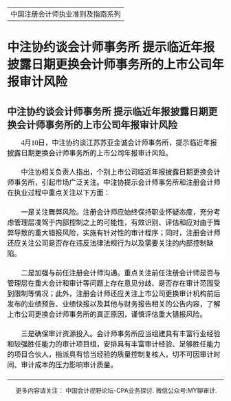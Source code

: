 ﻿<!DOCTYPE HTML PUBLIC "-//W3C//DTD HTML 4.0 Transitional//EN">
<HTML><HEAD><TITLE>中注协约谈会计师事务所 提示临近年报披露日期更换会计师事务所的上市公司年报审计风险</TITLE>
<META content="text/html; charset=gb2312" http-equiv=Content-Type>
<META name=GENERATOR content="MSHTML 11.00.10570.1001"><LINK rel=stylesheet 
href="_template.css"></HEAD>
<BODY>
<DIV id=nsbanner>
<DIV id=bannerrow1>
<TABLE class=bannerparthead>
  <TBODY>
  <TR id=hdr>
    <TD class=runninghead noWrap>中国注册会计师执业准则及指南系列</TD></TR></TBODY></TABLE></DIV>
<DIV id=titlerow>
<H1 class=dtH1>中注协约谈会计师事务所 提示临近年报披露日期更换会计师事务所的上市公司年报审计风险</H1></DIV></DIV>
<DIV id=nstext><BR>
<H1 id=activity-name class="rich_media_title " 
style='FONT-SIZE: 22px; FONT-FAMILY: -apple-system, BlinkMacSystemFont, "Helvetica Neue", "PingFang SC", "Hiragino Sans GB", "Microsoft YaHei UI", "Microsoft YaHei", Arial, sans-serif; WHITE-SPACE: normal; WORD-SPACING: 0px; TEXT-TRANSFORM: none; FONT-WEIGHT: 700; COLOR: rgb(34,34,34); OUTLINE-WIDTH: 0px; PADDING-BOTTOM: 0px; FONT-STYLE: normal; PADDING-TOP: 0px; OUTLINE-STYLE: none; PADDING-LEFT: 0px; ORPHANS: 2; WIDOWS: 2; MARGIN: 0px 0px 14px; LETTER-SPACING: 0px; OUTLINE-COLOR: invert; LINE-HEIGHT: 1.4; PADDING-RIGHT: 0px; BACKGROUND-COLOR: rgb(255,255,255); TEXT-INDENT: 0px; font-variant-ligatures: normal; font-variant-caps: normal; -webkit-text-stroke-width: 0px; text-decoration-style: initial; text-decoration-color: initial'>中注协约谈会计师事务所 
提示临近年报披露日期更换会计师事务所的上市公司年报审计风险</H1>
<P 
style="BOX-SIZING: border-box !important; FONT-SIZE: 12pt; MAX-WIDTH: 100%; FONT-FAMILY: Cambria, 宋体; WHITE-SPACE: normal; WORD-SPACING: 0px; TEXT-TRANSFORM: none; FONT-WEIGHT: 400; COLOR: rgb(34,34,34); OUTLINE-WIDTH: 0px; PADDING-BOTTOM: 0px; FONT-STYLE: normal; TEXT-ALIGN: left; PADDING-TOP: 0px; OUTLINE-STYLE: none; PADDING-LEFT: 0px; CLEAR: both; MIN-HEIGHT: 1em; ORPHANS: 2; WIDOWS: 2; MARGIN: 0px 0px 15.6pt; LETTER-SPACING: 0px; OUTLINE-COLOR: invert; LINE-HEIGHT: 24px; PADDING-RIGHT: 0px; BACKGROUND-COLOR: rgb(255,255,255); TEXT-INDENT: 24pt; font-variant-ligatures: normal; font-variant-caps: normal; -webkit-text-stroke-width: 0px; text-decoration-style: initial; text-decoration-color: initial; overflow-wrap: break-word" 
sizcache="7" sizset="2"><SPAN 
style="BOX-SIZING: border-box !important; FONT-SIZE: 12pt; MAX-WIDTH: 100%; COLOR: black; OUTLINE-WIDTH: 0px; PADDING-BOTTOM: 0px; PADDING-TOP: 0px; OUTLINE-STYLE: none; PADDING-LEFT: 0px; MARGIN: 0px; OUTLINE-COLOR: invert; LINE-HEIGHT: 24px; PADDING-RIGHT: 0px; overflow-wrap: break-word">4</SPAN><SPAN 
style="BOX-SIZING: border-box !important; FONT-SIZE: 12pt; MAX-WIDTH: 100%; COLOR: black; OUTLINE-WIDTH: 0px; PADDING-BOTTOM: 0px; PADDING-TOP: 0px; OUTLINE-STYLE: none; PADDING-LEFT: 0px; MARGIN: 0px; OUTLINE-COLOR: invert; LINE-HEIGHT: 24px; PADDING-RIGHT: 0px; overflow-wrap: break-word" 
sizcache="7" sizset="4">月<SPAN 
style="BOX-SIZING: border-box !important; FONT-SIZE: 12pt; MAX-WIDTH: 100%; OUTLINE-WIDTH: 0px; PADDING-BOTTOM: 0px; PADDING-TOP: 0px; OUTLINE-STYLE: none; PADDING-LEFT: 0px; MARGIN: 0px; OUTLINE-COLOR: invert; PADDING-RIGHT: 0px; overflow-wrap: break-word">10</SPAN>日，中注协约谈江苏苏亚金诚会计师事务所，提示临近年报披露日期更换会计师事务所的上市公司年报审计风险。</SPAN></P>
<P 
style="BOX-SIZING: border-box !important; FONT-SIZE: 12pt; MAX-WIDTH: 100%; FONT-FAMILY: Cambria, 宋体; WHITE-SPACE: normal; WORD-SPACING: 0px; TEXT-TRANSFORM: none; FONT-WEIGHT: 400; COLOR: rgb(34,34,34); OUTLINE-WIDTH: 0px; PADDING-BOTTOM: 0px; FONT-STYLE: normal; TEXT-ALIGN: left; PADDING-TOP: 0px; OUTLINE-STYLE: none; PADDING-LEFT: 0px; CLEAR: both; MIN-HEIGHT: 1em; ORPHANS: 2; WIDOWS: 2; MARGIN: 0px 0px 15.6pt; LETTER-SPACING: 0px; OUTLINE-COLOR: invert; LINE-HEIGHT: 24px; PADDING-RIGHT: 0px; BACKGROUND-COLOR: rgb(255,255,255); TEXT-INDENT: 24pt; font-variant-ligatures: normal; font-variant-caps: normal; -webkit-text-stroke-width: 0px; text-decoration-style: initial; text-decoration-color: initial; overflow-wrap: break-word" 
sizcache="7" sizset="5"><SPAN 
style="BOX-SIZING: border-box !important; FONT-SIZE: 12pt; MAX-WIDTH: 100%; COLOR: black; OUTLINE-WIDTH: 0px; PADDING-BOTTOM: 0px; PADDING-TOP: 0px; OUTLINE-STYLE: none; PADDING-LEFT: 0px; MARGIN: 0px; OUTLINE-COLOR: invert; LINE-HEIGHT: 24px; PADDING-RIGHT: 0px; overflow-wrap: break-word">中注协相关负责人指出，个别上市公司临近年报披露日期更换会计师事务所，引起市场广泛关注。中注协提示会计师事务所和注册会计师在执业过程中重点关注以下方面：</SPAN></P>
<P 
style="BOX-SIZING: border-box !important; FONT-SIZE: 12pt; MAX-WIDTH: 100%; FONT-FAMILY: Cambria, 宋体; WHITE-SPACE: normal; WORD-SPACING: 0px; TEXT-TRANSFORM: none; FONT-WEIGHT: 400; COLOR: rgb(34,34,34); OUTLINE-WIDTH: 0px; PADDING-BOTTOM: 0px; FONT-STYLE: normal; TEXT-ALIGN: left; PADDING-TOP: 0px; OUTLINE-STYLE: none; PADDING-LEFT: 0px; CLEAR: both; MIN-HEIGHT: 1em; ORPHANS: 2; WIDOWS: 2; MARGIN: 0px 0px 15.6pt; LETTER-SPACING: 0px; OUTLINE-COLOR: invert; LINE-HEIGHT: 24px; PADDING-RIGHT: 0px; BACKGROUND-COLOR: rgb(255,255,255); TEXT-INDENT: 24pt; font-variant-ligatures: normal; font-variant-caps: normal; -webkit-text-stroke-width: 0px; text-decoration-style: initial; text-decoration-color: initial; overflow-wrap: break-word" 
sizcache="7" sizset="6"><SPAN 
style="BOX-SIZING: border-box !important; FONT-SIZE: 12pt; MAX-WIDTH: 100%; COLOR: black; OUTLINE-WIDTH: 0px; PADDING-BOTTOM: 0px; PADDING-TOP: 0px; OUTLINE-STYLE: none; PADDING-LEFT: 0px; MARGIN: 0px; OUTLINE-COLOR: invert; LINE-HEIGHT: 24px; PADDING-RIGHT: 0px; overflow-wrap: break-word">一是关注舞弊风险。注册会计师应始终保持职业怀疑态度，充分考虑管理层凌驾于内部控制之上的可能性，有效识别、评估和应对由于舞弊导致的重大错报风险，实施有针对性的审计程序；同时，注册会计师还应关注公司是否存在违反法律法规行为以及需要关注的内部控制缺陷。</SPAN></P>
<P 
style="BOX-SIZING: border-box !important; FONT-SIZE: 12pt; MAX-WIDTH: 100%; FONT-FAMILY: Cambria, 宋体; WHITE-SPACE: normal; WORD-SPACING: 0px; TEXT-TRANSFORM: none; FONT-WEIGHT: 400; COLOR: rgb(34,34,34); OUTLINE-WIDTH: 0px; PADDING-BOTTOM: 0px; FONT-STYLE: normal; TEXT-ALIGN: left; PADDING-TOP: 0px; OUTLINE-STYLE: none; PADDING-LEFT: 0px; CLEAR: both; MIN-HEIGHT: 1em; ORPHANS: 2; WIDOWS: 2; MARGIN: 0px 0px 15.6pt; LETTER-SPACING: 0px; OUTLINE-COLOR: invert; LINE-HEIGHT: 24px; PADDING-RIGHT: 0px; BACKGROUND-COLOR: rgb(255,255,255); TEXT-INDENT: 24pt; font-variant-ligatures: normal; font-variant-caps: normal; -webkit-text-stroke-width: 0px; text-decoration-style: initial; text-decoration-color: initial; overflow-wrap: break-word" 
sizcache="7" sizset="7"><SPAN 
style="BOX-SIZING: border-box !important; FONT-SIZE: 12pt; MAX-WIDTH: 100%; COLOR: black; OUTLINE-WIDTH: 0px; PADDING-BOTTOM: 0px; PADDING-TOP: 0px; OUTLINE-STYLE: none; PADDING-LEFT: 0px; MARGIN: 0px; OUTLINE-COLOR: invert; LINE-HEIGHT: 24px; PADDING-RIGHT: 0px; overflow-wrap: break-word">二是加强与前任注册会计师沟通。重点关注前任注册会计师是否与管理层在重大会计和审计等问题上存在意见分歧、是否存在审计范围受到限制等情况；此外，注册会计师还应关注上市公司更换审计机构前后发布的业绩预告、业绩快报以及其他与财务报告相关的公告内容，了解上市公司更换会计师事务所的真正原因，谨慎评估重大错报风险。</SPAN></P>
<P 
style="BOX-SIZING: border-box !important; FONT-SIZE: 12pt; MAX-WIDTH: 100%; FONT-FAMILY: Cambria, 宋体; WHITE-SPACE: normal; WORD-SPACING: 0px; TEXT-TRANSFORM: none; FONT-WEIGHT: 400; COLOR: rgb(34,34,34); OUTLINE-WIDTH: 0px; PADDING-BOTTOM: 0px; FONT-STYLE: normal; TEXT-ALIGN: left; PADDING-TOP: 0px; OUTLINE-STYLE: none; PADDING-LEFT: 0px; CLEAR: both; MIN-HEIGHT: 1em; ORPHANS: 2; WIDOWS: 2; MARGIN: 0px 0px 15.6pt; LETTER-SPACING: 0px; OUTLINE-COLOR: invert; LINE-HEIGHT: 24px; PADDING-RIGHT: 0px; BACKGROUND-COLOR: rgb(255,255,255); TEXT-INDENT: 24pt; font-variant-ligatures: normal; font-variant-caps: normal; -webkit-text-stroke-width: 0px; text-decoration-style: initial; text-decoration-color: initial; overflow-wrap: break-word" 
sizcache="7" sizset="8"><SPAN 
style="BOX-SIZING: border-box !important; FONT-SIZE: 12pt; MAX-WIDTH: 100%; COLOR: black; OUTLINE-WIDTH: 0px; PADDING-BOTTOM: 0px; PADDING-TOP: 0px; OUTLINE-STYLE: none; PADDING-LEFT: 0px; MARGIN: 0px; OUTLINE-COLOR: invert; LINE-HEIGHT: 24px; PADDING-RIGHT: 0px; overflow-wrap: break-word" 
sizcache="7" 
sizset="9">三是确保审计资源投入。会计师事务所应当组建具有丰富行业经验和较强胜任能力的审计项目组，安排具有丰富审计经验、足够胜任能力的项目合伙人，指派具有恰当经验的质量控制复核人，切不可因审计时间、审计成本的压力影响审计质量。</SPAN></P>
<P>
<HR>

<P></P></DIV>
<DIV class=footer>
<P>&nbsp;&nbsp;&nbsp;&nbsp;&nbsp;更多内容请关注： 中国会计视野论坛-CPA业务探讨. 微信公众号:MY聊审计. 
</P></DIV></BODY></HTML>
